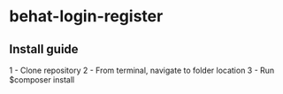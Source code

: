 # behat-login-register

## Install guide

1 - Clone repository
2 - From terminal, navigate to folder location
3 - Run $composer install
